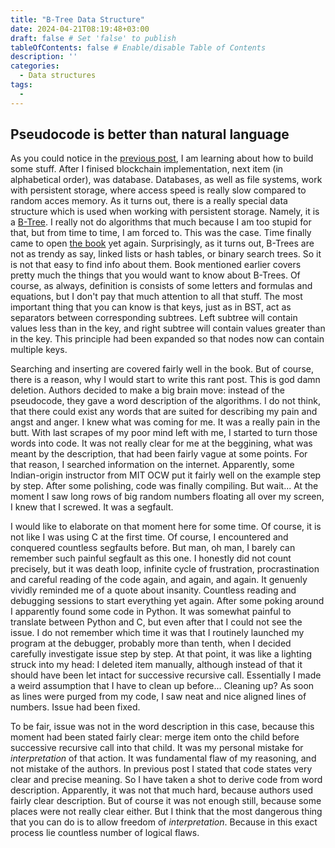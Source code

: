 ```yaml
---
title: "B-Tree Data Structure"
date: 2024-04-21T08:19:48+03:00
draft: false # Set 'false' to publish
tableOfContents: false # Enable/disable Table of Contents
description: ''
categories:
  - Data structures
tags:
  -
---
```


## Pseudocode is better than natural language

As you could notice in the [previous post](../blockchain-in-golang), I am learning about how to build some stuff. After I finised blockchain implementation, next item (in alphabetical order), was database. Databases, as well as file systems, work with persistent storage, where access speed is really slow compared to random acces memory. As it turns out, there is a really special data structure which is used when working with persistent storage. Namely, it is a [B-Tree](https://en.wikipedia.org/wiki/B-tree). I really not do algorithms that much because I am too stupid for that, but from time to time, I am forced to. This was the case. Time finally came to open [the book](https://mitpress.mit.edu/9780262046305/introduction-to-algorithms) yet again. Surprisingly, as it turns out, B-Trees are not as trendy as say, linked lists or hash tables, or binary search trees. So it is not that easy to find info about them. Book mentioned earlier covers pretty much the things that you would want to know about B-Trees. Of course, as always, definition is consists of some letters and formulas and equations, but I don't pay that much attention to all that stuff. The most important thing that you can know is that keys, just as in BST, act as separators between corresponding subtrees. Left subtree will contain values less than in the key, and right subtree will contain values greater than in the key. This principle had been expanded so that nodes now can contain multiple keys. 

Searching and inserting are covered fairly well in the book. But of course, there is a reason, why I would start to write this rant post. This is god damn deletion. Authors decided to make a big brain move: instead of the pseudocode, they gave a word description of the algorithms. I do not think, that there could exist any words that are suited for describing my pain and angst and anger. I knew what was coming for me. It was a really pain in the butt. With last scrapes of my poor mind left with me, I started to turn those words into code. It was not really clear for me at the beggining, what was meant by the description, that had been fairly vague at some points. For that reason, I searched information on the internet. Apparently, some Indian-origin instructor from MIT OCW put it fairly well on the example step by step. After some polishing, code was finally compiling. But wait... At the moment I saw long rows of big random numbers floating all over my screen, I knew that I screwed. It was a segfault.

I would like to elaborate on that moment here for some time. Of course, it is not like I was using C at the first time. Of course, I encountered and conquered countless segfaults before. But man, oh man, I barely can remember such painful segfault as this one. I honestly did not count precisely, but it was death loop, infinite cycle of frustration, procrastination and careful reading of the code again, and again, and again. It genuenly vividly reminded me of a quote about insanity. Countless reading and debugging sessions to start everything yet again. After some poking around I apparently found some code in Python. It was somewhat painful to translate between Python and C, but even after that I could not see the issue. I do not remember which time it was that I routinely launched my program at the debugger, probably more than tenth, when I decided carefully investigate issue step by step. At that point, it was like a lighting struck into my head: I deleted item manually, although instead of that it should have been let intact for successive recursive call. Essentially I made a weird assumption that I have to clean up before... Cleaning up? As soon as lines were purged from my code, I saw neat and nice aligned lines of numbers. Issue had been fixed.

To be fair, issue was not in the word description in this case, because this moment had been stated fairly clear: merge item onto the child before successive recursive call into that child. It was my personal mistake for *interpretation* of that action. It was fundamental flaw of my reasoning, and not mistake of the authors. In previous post I stated that code states very clear and precise meaning. So I have taken a shot to derive code from word description. Apparently, it was not that much hard, because authors used fairly clear description. But of course it was not enough still, because some places were not really clear either. But I think that the most dangerous thing that you can do is to allow freedom of *interpretation*. Because in this exact process lie countless number of logical flaws.
